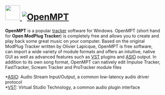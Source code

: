 # [<img src="https://cdn.jsdelivr.net/gh/AdmiringWorm/chocolatey-packages@abc1aeedc7fd4e466d99f084b878fc616e79129c/icons/openmpt.png" height="48" width="48" /> ![OpenMPT](https://img.shields.io/chocolatey/v/openmpt.svg?label=OpenMPT&style=for-the-badge)](https://chocolatey.org/packages/openmpt)

**OpenMPT** is a popular [tracker](https://en.wikipedia.org/wiki/Tracker_%28music_software%29) software for Windows. OpenMPT (short hand for **Open ModPlug Tracker**) is completely free and allows you to create and play back some great music on your computer. Based on the original ModPlug Tracker written by Olivier Lapicque, OpenMPT is free software, can import a wide variety of module formats and offers an intuitive, native GUI as well as advanced features such as [VST][] plugins and [ASIO][] output. In addition to its own song format, OpenMPT can natively edit Impulse Tracker, FastTracker, Scream Tracker and ProTracker module files

[ASIO]: https://en.wikipedia.org/wiki/Audio_Stream_Input/Output
[VST]: https://en.wikipedia.org/wiki/Virtual_Studio_Technology
*[ASIO]: Audio Stream Input/Output, a common low-latency audio driver protocol  
*[VST]: Virtual Studio Technology, a common audio plugin interface

